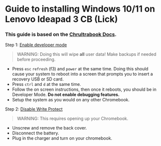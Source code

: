 # Guide to installing Windows 10/11 on Lenovo Ideapad 3 CB (Lick)
### This guide is based on the [Chrultrabook Docs](https://chrultrabook.github.io/docs).


Step 1: [Enable developer mode](https://chromium.googlesource.com/chromiumos/docs/+/HEAD/developer_mode.md)
   > WARNING:
   > Doing this will wipe **all** user data! Make backups if needed before proceeding.

   * Press `esc` `refresh` (f3) and `power` at the same time. Doing this should cause your system to reboot into a screen that prompts you to insert a recovery USB or SD card.
   * Press `ctrl` and `d` at the same time.
   * Follow the on screen instructions, then once it reboots, you should be in Developer Mode. **Do not enable debugging features.**
   * Setup the system as you would on any other Chromebook.
  
Step 2: [Disable Write Protect](https://wiki.mrchromebox.tech/Firmware_Write_Protect#Hardware_Write_Protection)
   > WARNING:
   > This requires opening up your Chromebook.

   * Unscrew and remove the back cover.
   * Disconnect the battery.
   * Plug in the charger and turn on your chromebook.

